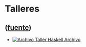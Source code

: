 # Talleres
([fuente](https://campus.exactas.uba.ar/course/view.php?id=1059&section=9))
---
  * [ ![Archivo](https://campus.exactas.uba.ar/theme/image.php/magazine/core/1462913092/f/archive) Taller Haskell  Archivo  ](https://campus.exactas.uba.ar/mod/resource/view.php?id=57574)

